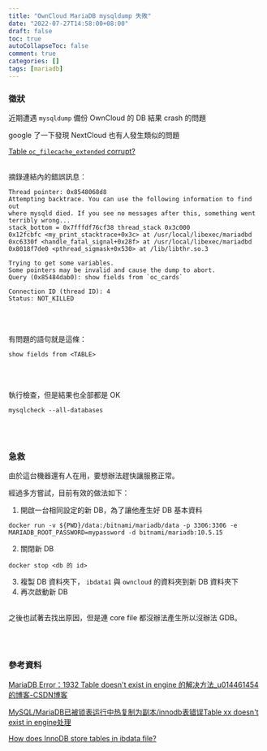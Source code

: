 ```yaml
---
title: "OwnCloud MariaDB mysqldump 失敗"
date: "2022-07-27T14:58:00+08:00"
draft: false
toc: true
autoCollapseToc: false
comment: true
categories: []
tags: [mariadb]
---
```


### 徵狀

近期遭遇 `mysqldump` 備份 OwnCloud 的 DB 結果 crash 的問題

google 了一下發現 NextCloud 也有人發生類似的問題

[Table `oc_filecache_extended` corrupt?](https://help.nextcloud.com/t/table-oc-filecache-extended-corrupt/123149)
<br></br>

摘錄連結內的錯誤訊息：

```
Thread pointer: 0x8548068d8
Attempting backtrace. You can use the following information to find out
where mysqld died. If you see no messages after this, something went
terribly wrong...
stack_bottom = 0x7fffdf76cf38 thread_stack 0x3c000
0x12fcbfc <my_print_stacktrace+0x3c> at /usr/local/libexec/mariadbd
0xc6330f <handle_fatal_signal+0x28f> at /usr/local/libexec/mariadbd
0x8018f7de0 <pthread_sigmask+0x530> at /lib/libthr.so.3

Trying to get some variables.
Some pointers may be invalid and cause the dump to abort.
Query (0x85484dab0): show fields from `oc_cards`

Connection ID (thread ID): 4
Status: NOT_KILLED
```
<br></br>

有問題的語句就是這條：

```
show fields from <TABLE>
```
<br></br>

執行檢查，但是結果也全部都是 OK

```
mysqlcheck --all-databases
```
<br></br>

### 急救

由於這台機器還有人在用，要想辦法趕快讓服務正常。

經過多方嘗試，目前有效的做法如下：

1. 開啟一台相同設定的新 DB，為了讓他產生好 DB 基本資料
```
docker run -v ${PWD}/data:/bitnami/mariadb/data -p 3306:3306 -e MARIADB_ROOT_PASSWORD=mypassword -d bitnami/mariadb:10.5.15
```
2. 關閉新 DB
```
docker stop <db 的 id>
```
3. 複製 DB 資料夾下， `ibdata1` 與 `owncloud` 的資料夾到新 DB 資料夾下
4. 再次啟動新 DB
<br></br>

之後也試著去找出原因，但是連 core file 都沒辦法產生所以沒辦法 GDB。

<br></br>

### 參考資料

[MariaDB Error：1932 Table doesn't exist in engine 的解决方法_u014461454的博客-CSDN博客](https://blog.csdn.net/hawht/article/details/84246261)

[MySQL/MariaDB已被锁表运行中热复制为副本/innodb表错误Table xx doesn't exist in engine处理](https://blog.path8.net/archives/7608.html)

[How does InnoDB store tables in ibdata file?](https://dba.stackexchange.com/questions/62989/how-does-innodb-store-tables-in-ibdata-file)